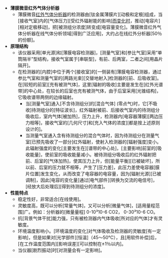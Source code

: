 - **薄膜微音红外气体分析器**
    - 薄膜微音[红外气体分析器](https://wiki.antpedia.com/n-2467090-news)的检测器由[钛金属薄膜片][动极和定极]组成，当[接收气室]内的[气体压力][受红外辐射能的影响][而变化时](https://www.antpedia.com/news/90/n-2467090.html)，推动[电容片][相对定极移动]，把[被测组分浓度]转变成[电容量变化]。薄膜微音红外气体分析器在线气体分析领域[得到广泛应用]，大约占在线红外分析器[50％的份额]。
- **原理结构**
    - 该仪器采用[单光源]和[薄膜电容检测器]，[测量气室]和[参比气室]采用“单筒隔半”型结构，接收气室属于[串联型]，有前、后两室，二者之间[用晶片隔开]。
    - 在检测器的[内腔]中位于两个[接收室]的[一侧装有]薄膜电容检测器，通过参比气室和测量气室的[两路光束][交替地射入]检测器的[前、后吸收室]。在[较短的前室][充有被测气体]，这里[辐射的吸收]主要是发生在[红外光谱带]的中心处，在较长的后室也充有被测气体，由于后室采用[光锥结构]，它吸收谱带两侧的边缘辐射。
        - 当[测量气室]通入[不含待测组分]的[混合气体] (零点气)时，它[不吸收]待测组分的[特征波长]，红外辐射被前、后接收气室内的待测组分吸收后，室内气体[被加热]，压力上升，检测器内[电容器薄膜][两边压力相等]，接收气室的[几何尺寸]和[充入气体的浓度][都是按上述原则设计的]。
        - 当测量气室通入含有待测组分的混合气体时，因为待测组分在测量气室[已预先吸收了一部分]红外辐射，使射入检测器的[辐射强度]变小。此辐射强度的变化[主要发生在][谱带的中心处]，[主要影响]前室的[吸收能量]，使前室的吸收能量减小。被待测组分吸收后的红外辐射把前、后室的[气体加热]，使其压力上升，但[能量平衡][已被破坏]，所以前、后室的压力就不相等，产生了[压力差]，此压力差使电容器[膜片位置]发生变化，从而改变了电容器的电容量，因为[辐射光源][已被调制]，因此[电容的变化量]通过[电气部件][转换为交流的电信号]，[经放大后处理后][得到待测组分的浓度]。
- **性能特点**
    - 稳定性好，非常适合[在线使用]。
    - 灵敏度高，既可以分析[常量气体]，又可以分析[微量气体]，[适用量程范围]广。例如：分析器的[微量量程] 0-10³10-6 CO2， 0-30³10-6 CO。
    - 抗[背景气体干扰]能力强，只有被检测器内气体吸收[所对应的气体]才有灵敏度。
    - 环境温度影响小。[环境温度的变化]对气体吸收及检测器的灵敏度[有一定影响]，但是如果对[光学部件][恒温]（45～50℃），且[用软件补偿]后，[在工作温度范围内][影响误差][可以控制在±1％以内]。
    - 当仪器[剧烈振动]时[对测量会有一定影响]。
